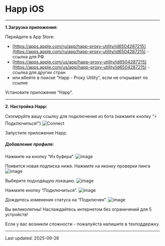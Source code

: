 # Happ iOS
------------


**1.Загрузка приложения:**

Перейдите в App Store:
- [https://apps.apple.com/ru/app/happ-proxy-utility/id6504287215](https://apps.apple.com/ru/app/happ-proxy-utility/id6504287215) - ссылка для РФ
- [https://apps.apple.com/us/app/happ-proxy-utility/id6504287215](https://apps.apple.com/us/app/happ-proxy-utility/id6504287215) - ссылка для других стран
- или вбейте в поиске “Happ - Proxy Utility”, если не открывает по ссылке

Установите приложение “Happ”.

------------
**2. Настройка Happ:**

Скопируйте вашу ссылку для подключения из бота (нажмите кнопку “⚡️ Подключиться!”)
![Connect](https://github.com/skypathv/happ/blob/main/images/common/status.png)

Запустите приложение Happ.

##### Добавление профиля:

Нажмите на кнопку “Из буфера”.
![image](https://github.com/skypathv/happ/blob/main/images/ios-macos-android/happ/clipboard.png)

Появится новая подписка ниже. Нажмите на иконку проверки пинга
![image](https://github.com/skypathv/happ/blob/main/images/ios-macos-android/happ/ping.png)

Выберите подходящую локацию.
![image](https://github.com/skypathv/happ/blob/main/images/ios-macos-android/happ/ping_out.png)

Нажмите кнопку “Подключиться”.
![image](https://github.com/skypathv/happ/blob/main/images/ios-macos-android/happ/connect.png)

Дождитесь изменения статуса на “Подключен”.
![image](https://github.com/skypathv/happ/blob/main/images/ios-macos-android/happ/connected.png)

Вы великолепны! Наслаждайтесь интернетом без ограничений для 5 устройств!

Если у вас возникли сложности - пожалуйста напишите в техподдержку.




-----------
Last updated: 2025-09-26 
